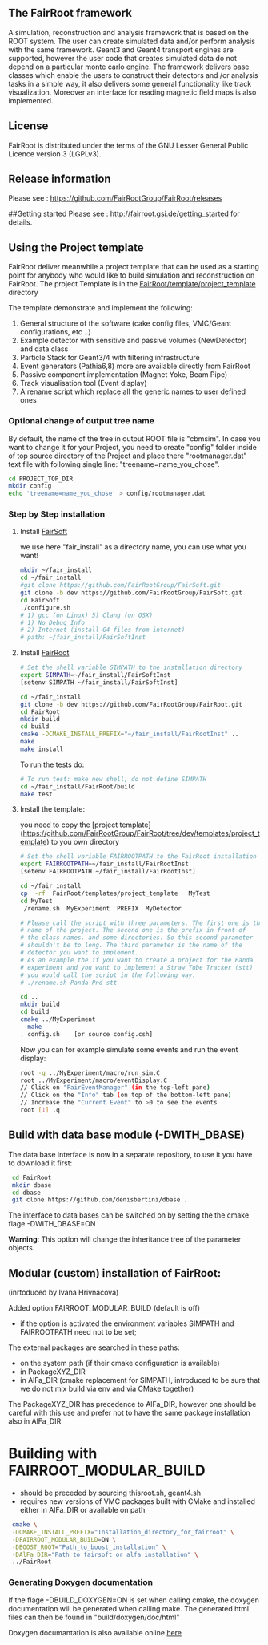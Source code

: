 ## The FairRoot framework
A simulation, reconstruction and analysis framework that is based on the ROOT system.
The user can create simulated data and/or perform analysis with the same framework.  Geant3 and Geant4 transport engines are supported, however the user code that creates simulated data do not depend on a particular monte carlo engine. The framework delivers base classes which enable the users to  construct their detectors and /or analysis tasks in a simple way, it also delivers some general functionality like track visualization. Moreover an interface for reading magnetic field maps is also implemented.

## License
FairRoot  is distributed under the terms of the GNU Lesser General Public Licence version 3 (LGPLv3).

## Release information
Please see : https://github.com/FairRootGroup/FairRoot/releases

##Getting started
Please see : http://fairroot.gsi.de/getting_started  for  details.


## Using the Project template

FairRoot deliver meanwhile a project template that can be used as a starting point for anybody who would like to build simulation and reconstruction on FairRoot.  The project Template is in the [FairRoot/template/project_template](https://github.com/FairRootGroup/FairRoot/tree/dev/templates/project_template) directory

The template demonstrate and implement the following:

1.  General structure of the software (cake config files, VMC/Geant configurations, etc ..)
2.  Example detector with sensitive and passive volumes (NewDetector) and data class
3.  Particle Stack for Geant3/4  with filtering infrastructure
4.  Event generators (Pathia6,8) more are available directly from FairRoot
5.  Passive component implementation (Magnet Yoke, Beam Pipe)
6.  Track visualisation tool (Event display)
7.  A rename script which replace all the generic names to user defined ones

### Optional change of output tree name

By default, the name of the tree in output ROOT file is "cbmsim". In case you want to change it for your Project, you need to create "config" folder inside of top source directory of the Project and place there "rootmanager.dat" text file with following single line: "treename=name_you_chose".

```bash
cd PROJECT_TOP_DIR
mkdir config
echo 'treename=name_you_chose' > config/rootmanager.dat
```


### Step by Step installation

1. Install [FairSoft](https://github.com/FairRootGroup/FairSoft/tree/dev)

    we use here "fair_install" as a directory name, you can use what you want!
    ```bash
    mkdir ~/fair_install
    cd ~/fair_install
    #git clone https://github.com/FairRootGroup/FairSoft.git
    git clone -b dev https://github.com/FairRootGroup/FairSoft.git
    cd FairSoft
    ./configure.sh
    # 1) gcc (on Linux) 5) Clang (on OSX)
    # 1) No Debug Info
    # 2) Internet (install G4 files from internet)
    # path: ~/fair_install/FairSoftInst
    ```


2. Install [FairRoot](http://fairroot.gsi.de/?q=node/82)

    ```bash
    # Set the shell variable SIMPATH to the installation directory
    export SIMPATH=~/fair_install/FairSoftInst
    [setenv SIMPATH ~/fair_install/FairSoftInst]

    cd ~/fair_install
    git clone -b dev https://github.com/FairRootGroup/FairRoot.git
    cd FairRoot
    mkdir build
    cd build
    cmake -DCMAKE_INSTALL_PREFIX="~/fair_install/FairRootInst" ..
    make
    make install
    ```

    To run the tests do:

    ```bash
    # To run test: make new shell, do not define SIMPATH
    cd ~/fair_install/FairRoot/build
    make test
    ```

3. Install the template:

   you need to copy the  [project template] (https://github.com/FairRootGroup/FairRoot/tree/dev/templates/project_template) to you own directory  

    ```bash
    # Set the shell variable FAIRROOTPATH to the FairRoot installation directory
    export FAIRROOTPATH=~/fair_install/FairRootInst
    [setenv FAIRROOTPATH ~/fair_install/FairRootInst]

    cd ~/fair_install
    cp  -rf  FairRoot/templates/project_template   MyTest
    cd MyTest
    ./rename.sh  MyExperiment  PREFIX  MyDetector

    # Please call the script with three parameters. The first one is the
    # name of the project. The second one is the prefix in front of
    # the class names. and some directories. So this second parameter
    # shouldn't be to long. The third parameter is the name of the
    # detector you want to implement.
    # As an example the if you want to create a project for the Panda
    # experiment and you want to implement a Straw Tube Tracker (stt)
    # you would call the script in the following way.
    # ./rename.sh Panda Pnd stt

    cd ..
    mkdir build
    cd build
    cmake ../MyExperiment
      make
    . config.sh    [or source config.csh]
    ```

    Now you can for example simulate some events and run the event display:

    ```bash
    root -q ../MyExperiment/macro/run_sim.C
    root ../MyExperiment/macro/eventDisplay.C
    // Click on "FairEventManager" (in the top-left pane)
    // Click on the "Info" tab (on top of the bottom-left pane)
    // Increase the "Current Event" to >0 to see the events
    root [1] .q
    ```

## Build with data base module (-DWITH_DBASE)

The data base interface is now in a separate repository, to use it you have to download it first:

```bash
 cd FairRoot
 mkdir dbase
 cd dbase
 git clone https://github.com/denisbertini/dbase .

```

The interface to data bases can be switched on by setting the the cmake flage -DWITH_DBASE=ON

__Warning__: This option will change the inheritance tree of the parameter objects.


## Modular (custom) installation of FairRoot:
 (inrtoduced by Ivana Hrivnacova)

Added option FAIRROOT_MODULAR_BUILD (default is off)
- if the option is activated the environment variables
SIMPATH and FAIRROOTPATH need not to be set;


The external packages are searched in these paths:
- on the system path (if their cmake configuration is available)
- in PackageXYZ_DIR              
- in AlFa_DIR  (cmake replacement for SIMPATH, introduced to be sure
that we do not mix build via env and via CMake together)

The PackageXYZ_DIR has precedence to  AlFa_DIR, however one should be
careful with this use and prefer not to have the same package installation
also in AlFa_DIR

# Building with FAIRROOT_MODULAR_BUILD
- should be preceded by sourcing thisroot.sh, geant4.sh
- requires new versions of VMC packages built with CMake
and installed either in AlFa_DIR or available on path

 ```bash
  cmake \
  -DCMAKE_INSTALL_PREFIX="Installation_directory_for_fairroot" \
  -DFAIRROOT_MODULAR_BUILD=ON \
  -DBOOST_ROOT="Path_to_boost_installation" \
  -DAlFa_DIR="Path_to_fairsoft_or_alfa_installation" \
  ../FairRoot
```

### Generating Doxygen documentation

If the flage -DBUILD_DOXYGEN=ON is set when calling cmake, the doxygen documentation will be generated when calling make.  The generated html files can then be found in "build/doxygen/doc/html"

Doxygen documantation is also available online [here](http://Fairrootgroup.github.io/FairRoot/)
